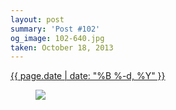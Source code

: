 ```yaml
---
layout: post
summary: 'Post #102'
og_image: 102-640.jpg
taken: October 18, 2013
---
```


<div class="post">
 <time>
  <a href="/102">
   {{ page.date | date: "%B %-d, %Y" }}
  </a>
 </time>
 <a href="/102">
  <figure data-taken="10/18/2013">
   <img sizes="(min-width: 700px) 50vw, calc(100vw - 2rem)" src="{{ site.assets_url }}/102-320.jpg" srcset="{{ site.assets_url }}/102-640.jpg 640w, {{ site.assets_url }}/102-480.jpg 480w, {{ site.assets_url }}/102-320.jpg 320w, {{ site.assets_url }}/102-160.jpg 160w"/>
  </figure>
 </a>
</div>
